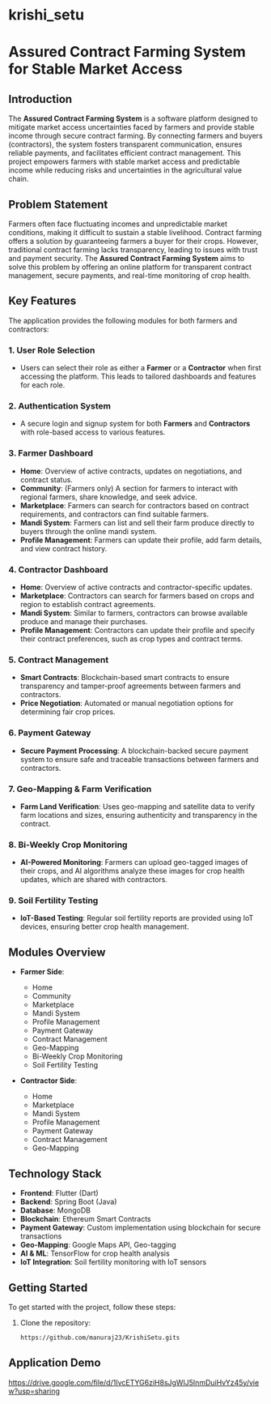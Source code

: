 # krishi_setu

# Assured Contract Farming System for Stable Market Access

## Introduction
The **Assured Contract Farming System** is a software platform designed to mitigate market access uncertainties faced by farmers and provide stable income through secure contract farming. By connecting farmers and buyers (contractors), the system fosters transparent communication, ensures reliable payments, and facilitates efficient contract management. This project empowers farmers with stable market access and predictable income while reducing risks and uncertainties in the agricultural value chain.

## Problem Statement
Farmers often face fluctuating incomes and unpredictable market conditions, making it difficult to sustain a stable livelihood. Contract farming offers a solution by guaranteeing farmers a buyer for their crops. However, traditional contract farming lacks transparency, leading to issues with trust and payment security. The **Assured Contract Farming System** aims to solve this problem by offering an online platform for transparent contract management, secure payments, and real-time monitoring of crop health.

## Key Features
The application provides the following modules for both farmers and contractors:

### 1. User Role Selection
- Users can select their role as either a **Farmer** or a **Contractor** when first accessing the platform. This leads to tailored dashboards and features for each role.

### 2. Authentication System
- A secure login and signup system for both **Farmers** and **Contractors** with role-based access to various features.

### 3. Farmer Dashboard
- **Home**: Overview of active contracts, updates on negotiations, and contract status.
- **Community**: (Farmers only) A section for farmers to interact with regional farmers, share knowledge, and seek advice.
- **Marketplace**: Farmers can search for contractors based on contract requirements, and contractors can find suitable farmers.
- **Mandi System**: Farmers can list and sell their farm produce directly to buyers through the online mandi system.
- **Profile Management**: Farmers can update their profile, add farm details, and view contract history.

### 4. Contractor Dashboard
- **Home**: Overview of active contracts and contractor-specific updates.
- **Marketplace**: Contractors can search for farmers based on crops and region to establish contract agreements.
- **Mandi System**: Similar to farmers, contractors can browse available produce and manage their purchases.
- **Profile Management**: Contractors can update their profile and specify their contract preferences, such as crop types and contract terms.

### 5. Contract Management
- **Smart Contracts**: Blockchain-based smart contracts to ensure transparency and tamper-proof agreements between farmers and contractors.
- **Price Negotiation**: Automated or manual negotiation options for determining fair crop prices.

### 6. Payment Gateway
- **Secure Payment Processing**: A blockchain-backed secure payment system to ensure safe and traceable transactions between farmers and contractors.

### 7. Geo-Mapping & Farm Verification
- **Farm Land Verification**: Uses geo-mapping and satellite data to verify farm locations and sizes, ensuring authenticity and transparency in the contract.

### 8. Bi-Weekly Crop Monitoring
- **AI-Powered Monitoring**: Farmers can upload geo-tagged images of their crops, and AI algorithms analyze these images for crop health updates, which are shared with contractors.

### 9. Soil Fertility Testing
- **IoT-Based Testing**: Regular soil fertility reports are provided using IoT devices, ensuring better crop health management.

## Modules Overview
- **Farmer Side**:
    - Home
    - Community
    - Marketplace
    - Mandi System
    - Profile Management
    - Payment Gateway
    - Contract Management
    - Geo-Mapping
    - Bi-Weekly Crop Monitoring
    - Soil Fertility Testing

- **Contractor Side**:
    - Home
    - Marketplace
    - Mandi System
    - Profile Management
    - Payment Gateway
    - Contract Management
    - Geo-Mapping

## Technology Stack
- **Frontend**: Flutter (Dart)
- **Backend**: Spring Boot (Java)
- **Database**: MongoDB
- **Blockchain**: Ethereum Smart Contracts
- **Payment Gateway**: Custom implementation using blockchain for secure transactions
- **Geo-Mapping**: Google Maps API, Geo-tagging
- **AI & ML**: TensorFlow for crop health analysis
- **IoT Integration**: Soil fertility monitoring with IoT sensors

## Getting Started
To get started with the project, follow these steps:

1. Clone the repository:
   ```bash
   https://github.com/manuraj23/KrishiSetu.gits

## Application Demo
https://drive.google.com/file/d/1IvcETYG6ziH8sJgWlJ5InmDuiHvYz45y/view?usp=sharing
